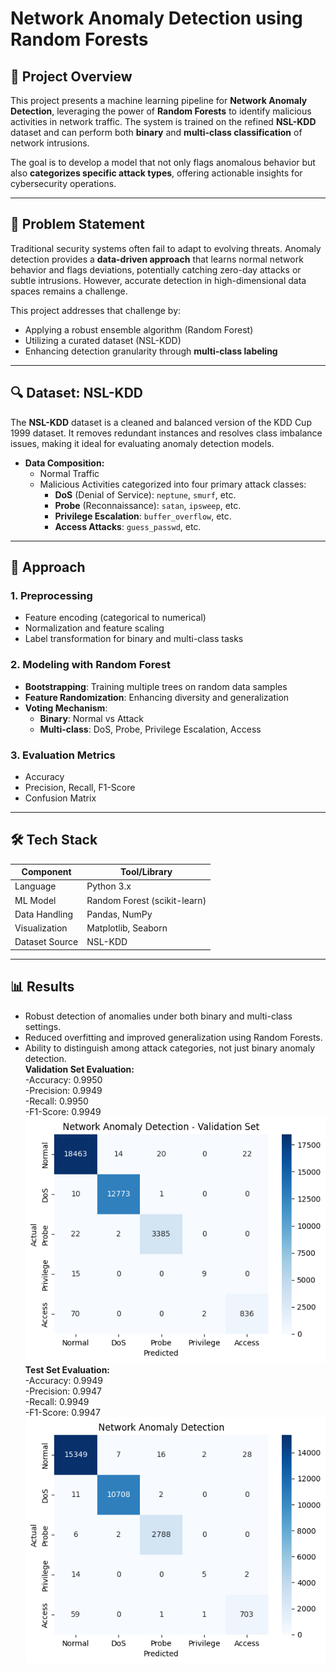 # Network Anomaly Detection using Random Forests

## 📌 Project Overview

This project presents a machine learning pipeline for **Network Anomaly Detection**, leveraging the power of **Random Forests** to identify malicious activities in network traffic. The system is trained on the refined **NSL-KDD** dataset and can perform both **binary** and **multi-class classification** of network intrusions.

The goal is to develop a model that not only flags anomalous behavior but also **categorizes specific attack types**, offering actionable insights for cybersecurity operations.

---

## 🧠 Problem Statement

Traditional security systems often fail to adapt to evolving threats. Anomaly detection provides a **data-driven approach** that learns normal network behavior and flags deviations, potentially catching zero-day attacks or subtle intrusions. However, accurate detection in high-dimensional data spaces remains a challenge.

This project addresses that challenge by:
- Applying a robust ensemble algorithm (Random Forest)
- Utilizing a curated dataset (NSL-KDD)
- Enhancing detection granularity through **multi-class labeling**

---

## 🔍 Dataset: NSL-KDD

The **NSL-KDD** dataset is a cleaned and balanced version of the KDD Cup 1999 dataset. It removes redundant instances and resolves class imbalance issues, making it ideal for evaluating anomaly detection models.

- **Data Composition:**
  - Normal Traffic
  - Malicious Activities categorized into four primary attack classes:
    - **DoS** (Denial of Service): `neptune`, `smurf`, etc.
    - **Probe** (Reconnaissance): `satan`, `ipsweep`, etc.
    - **Privilege Escalation**: `buffer_overflow`, etc.
    - **Access Attacks**: `guess_passwd`, etc.

---

## 🧪 Approach

### 1. **Preprocessing**
- Feature encoding (categorical to numerical)
- Normalization and feature scaling
- Label transformation for binary and multi-class tasks

### 2. **Modeling with Random Forest**
- **Bootstrapping**: Training multiple trees on random data samples
- **Feature Randomization**: Enhancing diversity and generalization
- **Voting Mechanism**:
  - **Binary**: Normal vs Attack
  - **Multi-class**: DoS, Probe, Privilege Escalation, Access

### 3. **Evaluation Metrics**
- Accuracy
- Precision, Recall, F1-Score
- Confusion Matrix

---

## 🛠️ Tech Stack

| Component      | Tool/Library         |
|----------------|----------------------|
| Language       | Python 3.x           |
| ML Model       | Random Forest (scikit-learn) |
| Data Handling  | Pandas, NumPy        |
| Visualization  | Matplotlib, Seaborn  |
| Dataset Source | NSL-KDD              |

---

## 📊 Results

- Robust detection of anomalies under both binary and multi-class settings.
- Reduced overfitting and improved generalization using Random Forests.
- Ability to distinguish among attack categories, not just binary anomaly detection.<br>
**Validation Set Evaluation:** <br>
-Accuracy: 0.9950<br>
-Precision: 0.9949<br>
-Recall: 0.9950<br>
-F1-Score: 0.9949<br>
![Confusion Matrix for Validation set](validation.png)<br>
**Test Set Evaluation:** <br>
-Accuracy: 0.9949<br>
-Precision: 0.9947<br>
-Recall: 0.9949<br>
-F1-Score: 0.9947<br>
![Confusion Matrix for Test set](test.png)
